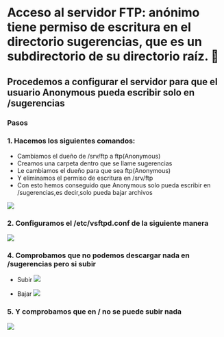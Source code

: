 # Acceso al servidor FTP: anónimo tiene permiso de escritura en el directorio sugerencias, que es un subdirectorio de su directorio raíz. 📄
## Procedemos a configurar el servidor para que el usuario Anonymous pueda escribir solo en /sugerencias

### Pasos

### 1. Hacemos los siguientes comandos:

* Cambiamos el dueño de /srv/ftp a ftp(Anonymous)
* Creamos una carpeta dentro que se llame sugerencias
* Le cambiamos el dueño para que sea ftp(Anonymous)
* Y eliminamos el permiso de escritura en /srv/ftp
* Con esto hemos conseguido que Anonymous solo pueda escribir en /sugerencias,es decir,solo pueda bajar archivos

![](https://github.com/jesusromero92/vsftpd/blob/main/Fotos/7.2.png)

### 2. Configuramos el /etc/vsftpd.conf de la siguiente manera

![](https://github.com/jesusromero92/vsftpd/blob/main/Fotos/7.3.png)

### 4. Comprobamos que no podemos descargar nada en /sugerencias pero si subir

* Subir
![](https://github.com/jesusromero92/vsftpd/blob/main/Fotos/7.4.png)

* Bajar
![](https://github.com/jesusromero92/vsftpd/blob/main/Fotos/7.5.png)

### 5. Y comprobamos que en / no se puede subir nada

![](https://github.com/jesusromero92/vsftpd/blob/main/Fotos/7.6.png)





